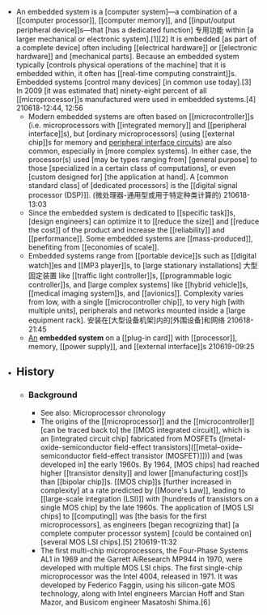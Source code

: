 - An embedded system is a [computer system]—a combination of a [[computer processor]], [[computer memory]], and [[input/output peripheral device]]s—that [has a dedicated function] 专用功能 within [a larger mechanical or electronic system].[1][2] It is embedded [as part of a complete device] often including [[electrical hardware]] or [[electronic hardware]] and [mechanical parts]. Because an embedded system typically [controls physical operations of the machine] that it is embedded within, it often has [[real-time computing constraint]]s. Embedded systems [control many devices] [in common use today].[3] In 2009 [it was estimated that] ninety-eight percent of all [[microprocessor]]s manufactured were used in embedded systems.[4]
210618-12:44, 12:56
    - Modern embedded systems are often based on [[microcontroller]]s (i.e. microprocessors with [[integrated memory]] and [[peripheral interface]]s), but [ordinary microprocessors] (using [[external chip]]s for memory and [peripheral interface circuits](((U_LzUGO2_)))) are also common, especially in [more complex systems]. In either case, the processor(s) used [may be types ranging from] [general purpose] to those [specialized in a certain class of computations], or even [custom designed for] [the application at hand]. A [common standard class] of [dedicated processors] is the [[digital signal processor (DSP)]].
(微处理器-通用型或用于特定种类计算的)
210618-13:03
    - Since the embedded system is dedicated to [[specific task]]s, [design engineers] can optimize it to [[reduce the size]] and [[reduce the cost]] of the product and increase the [[reliability]] and [[performance]]. Some embedded systems are [[mass-produced]], benefiting from [[economies of scale]].
    - Embedded systems range from [[portable device]]s such as [[digital watch]]es and [[MP3 player]]s, to [large stationary installations] 大型固定装置 like [[traffic light controller]]s, [[programmable logic controller]]s, and [large complex systems] like [[hybrid vehicle]]s, [[medical imaging system]]s, and [[avionics]]. Complexity varies from low, with a single [[microcontroller chip]], to very high [with multiple units], peripherals and networks mounted inside a [large equipment rack]. 安装在[大型设备机架]内的[外围设备]和网络
210618-21:45
    - [An](https://en.wikipedia.org/wiki/File:DHCOM_Computer_On_Module_-_AM35x.jpg) __embedded system__ on a [[plug-in card]] with [[processor]], memory, [[power supply]], and [[external interface]]s
210619-09:25
- ## History
    - ### Background
        - See also: Microprocessor chronology
        - The origins of the [[microprocessor]] and the [[microcontroller]] [can be traced back to] the [[MOS integrated circuit]], which is an [integrated circuit chip] fabricated from MOSFETs ([metal-oxide-semiconductor field-effect transistors]([[metal–oxide–semiconductor field-effect transistor (MOSFET)]])) and [was developed in] the early 1960s. By 1964, [MOS chips] had reached higher [[transistor density]] and lower [[manufacturing cost]]s than [[bipolar chip]]s. [[MOS chip]]s [further increased in complexity] at a rate predicted by [[Moore's Law]], leading to [[large-scale integration (LSI)]] with [hundreds of transistors on a single MOS chip] by the late 1960s. The application of [MOS LSI chips] to [[computing]] was [the basis for the first microprocessors], as engineers [began recognizing that] [a complete computer processor system] [could be contained on] [several MOS LSI chips].[5]
210619-11:32
        - The first multi-chip microprocessors, the Four-Phase Systems AL1 in 1969 and the Garrett AiResearch MP944 in 1970, were developed with multiple MOS LSI chips. The first single-chip microprocessor was the Intel 4004, released in 1971. It was developed by Federico Faggin, using his silicon-gate MOS technology, along with Intel engineers Marcian Hoff and Stan Mazor, and Busicom engineer Masatoshi Shima.[6]
